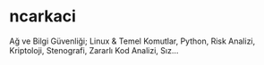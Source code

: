 # ncarkaci
Ağ ve Bilgi Güvenliği; Linux &amp; Temel Komutlar, Python, Risk Analizi, Kriptoloji, Stenografi, Zararlı Kod Analizi, Sız…
